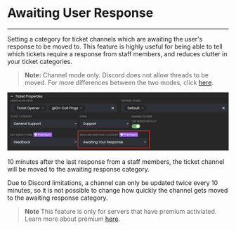 # Awaiting User Response
***

Setting a category for ticket channels which are awaiting the user's response to be moved to. This feature is highly useful for being able to tell which tickets require a response from staff members, and reduces clutter in your ticket categories.

> **Note:** Channel mode only. Discord does not allow threads to be moved. For more differences between the two modes, click [here](./thread-mode.md#channel-vs-thread-comparison).


![Awaiting response](../../img/awaiting_response.webp)


10 minutes after the last response from a staff members, the ticket channel will be moved to the awaiting response category.

Due to Discord limitations, a channel can only be updated twice every 10 minutes, so it is not possible to change how quickly the channel gets moved to the awaiting response category.

> **Note** This feature is only for servers that have premium activiated. Learn more about premium [here](https://ticketsbot.net/premium).